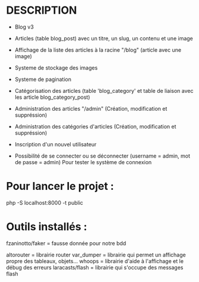 # DESCRIPTION

- Blog v3

- Articles (table blog_post) avec un titre, un slug, un contenu et une image
- Affichage de la liste des articles à la racine "/blog" (article avec une image)
- Systeme de stockage des images
- Systeme de pagination
- Catégorisation des articles (table 'blog_category' et table de liaison avec les article blog_category_post)

- Administration des articles "/admin" (Création, modification et suppréssion)
- Administration des catégories d'articles (Création, modification et suppréssion)

- Inscription d'un nouvel utilisateur
- Possibilité de se connecter ou se déconnecter 
(username = admin, mot de passe = admin) Pour tester le système de connexion



# Pour lancer le projet :

php -S localhost:8000 -t public

# Outils installés :

fzaninotto/faker = fausse donnée pour notre bdd

altorouter = librairie router
var_dumper = librairie qui permet un affichage propre des tableaux, objets...
whoops = librairie d'aide à l'affichage et le débug des erreurs
laracasts/flash = librairie qui s'occupe des messages flash